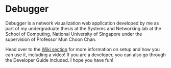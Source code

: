 # Debugger

Debugger is a network visualization web application developed by me as part of my undergraduate thesis <insert report here> at the Systems and Networking lab at the School of Computing, National University of Singapore under the supervision of Professor Mun Choon Chan.
  
Head over to the [Wiki section](https://github.com/sankalp-sangle/FlaskDebugger/wiki) for more information on setup and how you can use it, including a video! If you are a developer, you can also go through the Developer Guide included. I hope you have fun!

